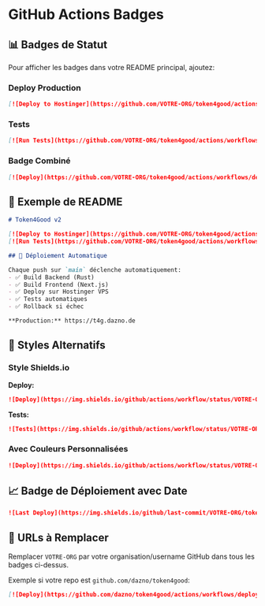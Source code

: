 # GitHub Actions Badges

## 📊 Badges de Statut

Pour afficher les badges dans votre README principal, ajoutez:

### Deploy Production
```markdown
[![Deploy to Hostinger](https://github.com/VOTRE-ORG/token4good/actions/workflows/deploy-production.yml/badge.svg)](https://github.com/VOTRE-ORG/token4good/actions/workflows/deploy-production.yml)
```

### Tests
```markdown
[![Run Tests](https://github.com/VOTRE-ORG/token4good/actions/workflows/test.yml/badge.svg)](https://github.com/VOTRE-ORG/token4good/actions/workflows/test.yml)
```

### Badge Combiné
```markdown
[![Deploy](https://github.com/VOTRE-ORG/token4good/actions/workflows/deploy-production.yml/badge.svg)](https://github.com/VOTRE-ORG/token4good/actions/workflows/deploy-production.yml) [![Tests](https://github.com/VOTRE-ORG/token4good/actions/workflows/test.yml/badge.svg)](https://github.com/VOTRE-ORG/token4good/actions/workflows/test.yml)
```

## 📝 Exemple de README

```markdown
# Token4Good v2

[![Deploy to Hostinger](https://github.com/VOTRE-ORG/token4good/actions/workflows/deploy-production.yml/badge.svg)](https://github.com/VOTRE-ORG/token4good/actions/workflows/deploy-production.yml)
[![Run Tests](https://github.com/VOTRE-ORG/token4good/actions/workflows/test.yml/badge.svg)](https://github.com/VOTRE-ORG/token4good/actions/workflows/test.yml)

## 🚀 Déploiement Automatique

Chaque push sur `main` déclenche automatiquement:
- ✅ Build Backend (Rust)
- ✅ Build Frontend (Next.js)
- ✅ Deploy sur Hostinger VPS
- ✅ Tests automatiques
- ✅ Rollback si échec

**Production:** https://t4g.dazno.de
```

## 🎨 Styles Alternatifs

### Style Shields.io

**Deploy:**
```markdown
![Deploy](https://img.shields.io/github/actions/workflow/status/VOTRE-ORG/token4good/deploy-production.yml?branch=main&label=deploy&logo=github)
```

**Tests:**
```markdown
![Tests](https://img.shields.io/github/actions/workflow/status/VOTRE-ORG/token4good/test.yml?branch=main&label=tests&logo=github)
```

### Avec Couleurs Personnalisées

```markdown
![Deploy](https://img.shields.io/github/actions/workflow/status/VOTRE-ORG/token4good/deploy-production.yml?branch=main&label=deploy&logo=github&color=success)
```

## 📈 Badge de Déploiement avec Date

```markdown
![Last Deploy](https://img.shields.io/github/last-commit/VOTRE-ORG/token4good/main?label=last%20deploy)
```

## 🔗 URLs à Remplacer

Remplacer `VOTRE-ORG` par votre organisation/username GitHub dans tous les badges ci-dessus.

Exemple si votre repo est `github.com/dazno/token4good`:
```markdown
[![Deploy](https://github.com/dazno/token4good/actions/workflows/deploy-production.yml/badge.svg)](https://github.com/dazno/token4good/actions/workflows/deploy-production.yml)
```

